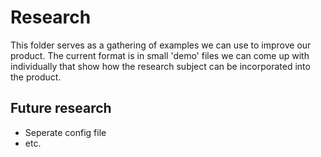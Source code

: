 # Research

This folder serves as a gathering of examples we can use to improve our product. The current format is in small 'demo' files we can come up with individually that show how the research subject can be incorporated into the product.

## Future research

- Seperate config file
- etc.